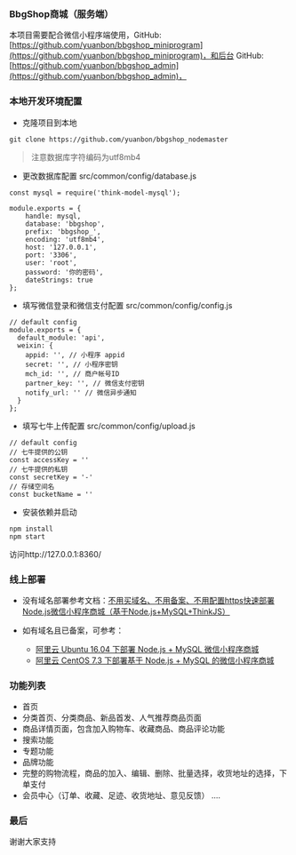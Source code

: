 ### BbgShop商城（服务端）

本项目需要配合微信小程序端使用，GitHub: [https://github.com/yuanbon/bbgshop_miniprogram](https://github.com/yuanbon/bbgshop_miniprogram)，和后台
GitHub: [https://github.com/yuanbon/bbgshop_admin](https://github.com/yuanbon/bbgshop_admin)，


### 本地开发环境配置
+ 克隆项目到本地
```
git clone https://github.com/yuanbon/bbgshop_nodemaster
```
> 注意数据库字符编码为utf8mb4
+ 更改数据库配置
  src/common/config/database.js

```
const mysql = require('think-model-mysql');

module.exports = {
    handle: mysql,
    database: 'bbgshop',
    prefix: 'bbgshop_',
    encoding: 'utf8mb4',
    host: '127.0.0.1',
    port: '3306',
    user: 'root',
    password: '你的密码',
    dateStrings: true
};
```

+ 填写微信登录和微信支付配置
src/common/config/config.js
```
// default config
module.exports = {
  default_module: 'api',
  weixin: {
    appid: '', // 小程序 appid
    secret: '', // 小程序密钥
    mch_id: '', // 商户帐号ID
    partner_key: '', // 微信支付密钥
    notify_url: '' // 微信异步通知
  }
};
```
+ 填写七牛上传配置
src/common/config/upload.js
```
// default config
// 七牛提供的公钥
const accessKey = ''
// 七牛提供的私钥
const secretKey = '-'
// 存储空间名
const bucketName = ''

```

+ 安装依赖并启动
```
npm install
npm start
```
访问http://127.0.0.1:8360/

### 线上部署

+ 没有域名部署参考文档：[不用买域名、不用备案、不用配置https快速部署Node.js微信小程序商城（基于Node.js+MySQL+ThinkJS）](http://www.jianshu.com/p/78a0f5f424e1)

+ 如有域名且已备案，可参考：
  + [阿里云 Ubuntu 16.04 下部署 Node.js + MySQL 微信小程序商城](http://www.jianshu.com/p/38d13a7c1b78)
  + [阿里云 CentOS 7.3 下部署基于 Node.js + MySQL 的微信小程序商城](http://www.jianshu.com/p/5d5497697b0a)


### 功能列表
+ 首页
+ 分类首页、分类商品、新品首发、人气推荐商品页面
+ 商品详情页面，包含加入购物车、收藏商品、商品评论功能
+ 搜索功能
+ 专题功能
+ 品牌功能
+ 完整的购物流程，商品的加入、编辑、删除、批量选择，收货地址的选择，下单支付
+ 会员中心（订单、收藏、足迹、收货地址、意见反馈）
....

### 最后
谢谢大家支持
